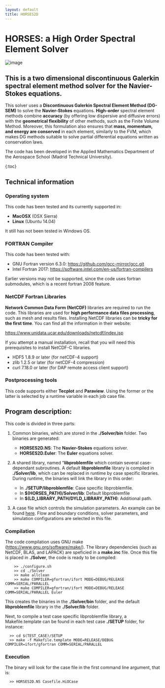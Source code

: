 ```yaml
---
layout: default
title: HORSES2D
---
```




# HORSES: a High Order Spectral Element Solver

![image](https://dl.dropboxusercontent.com/s/kj8zqel72zyolgv/Logo1.png?dl=0)


## This is a two dimensional discontinuous Galerkin spectral element method solver for the Navier-Stokes equations. 

This solver uses a **Discontinuous Galerkin Spectral Element Method (DG-SEM)** to solve the **Navier-Stokes** equations. **High-order** spectral element methods combine 
**accuracy** (by offering low dispersive and diffusive errors) with the **geometrical flexibility** of other methods, such as the Finite Volume 
Method. Moreover, this formulation also ensures that **mass, momentum, and energy are conserved** in each element, similarly to the FVM, which
makes DG methods suitable to solve partial differential equations written as conservation laws.

The code has been developed in the Applied Mathematics Department of the Aerospace School (Madrid Technical University). 

{:toc}

## Technical information

### Operating system

This code has been tested and its currently supported in:

  * **MacOSX** (OSX Sierra)
  * **Linux** (Ubuntu 14.04)
  
It still has not been tested in Windows OS.


### FORTRAN Compiler

This code has been tested with:

  * GNU Fortran version 6.3.0: https://github.com/gcc-mirror/gcc.git
  * Intel Fortran 2017: https://software.intel.com/en-us/fortran-compilers

Earlier versions may not be supported, since the code uses fortran submodules, which is a recent fortran 2008 feature.

### NetCDF Fortran Libraries

**Network Common Data Form (NetCDF)** libraries are required to run the code. This libraries are used for **high performance data files processing**, 
such as mesh and results files. Installing NetCDF libraries can be **tricky for the first time**. 
You can find all the information in their website:

https://www.unidata.ucar.edu/downloads/netcdf/index.jsp

If you attempt a manual installation, recall that you will need this prerequisites to install NetCDF-C libraries.

  * HDF5 1.8.9 or later (for netCDF-4 support)
  * zlib 1.2.5 or later (for netCDF-4 compression)
  * curl 7.18.0 or later (for DAP remote access client support)


### Postprocessing tools

This code supports either **Tecplot** and **Paraview**. Using the former or the latter is selected by a runtime variable in each job case file.

## Program description:

This code is divided in three parts:

1. Common binaries, which are stored in the **./Solver/bin** folder. Two binaries are generated:

   * **HORSES2D.NS**: The **Navier-Stokes** equations solver.
   * **HORSES2D.Euler**: The **Euler** equations solver.

2. A shared library, named "**libproblemfile** which contain several case-dependant subroutines. A default **libproblemfile** library is compiled in **./Solver/lib**, which can be replaced in runtime by case specific libraries. During runtime, the binaries will link the library in this order:

   * In  **./SETUP/libproblemfile**: Case specific libproblemfile.
   * In **$(HORSES_PATH)/Solver/lib**: Default libproblemfile
   * In **$(LD_LIBRARY_PATH/DYLD_LIBRARY_PATH)**: Additional path.
  
3. A case file which controls the simulation parameters. An example can be found [here](Utils/CaseFile/DefaultCaseFile.HiOCase). Flow and boundary conditions, solver parameters, and simulation configurations are selected in this file.

### Compilation


The code compilation uses GNU make (https://www.gnu.org/software/make/). The library dependencies (such as NetCDF, BLAS, and LAPACK) are speficied in a **make.inc** file. Once this file is placed in **./Solver**, the code is ready to be compiled:

```
    >> ./configure.sh
    >> cd ./Solver
    >> make allclean
    >> make COMPILER=gfortran/ifort MODE=DEBUG/RELEASE COMM=SERIAL/PARALLEL 
    >> make COMPILER=gfortran/ifort MODE=DEBUG/RELEASE COMM=SERIAL/PARALLEL Euler
```


This creates the binaries in the **./Solver/bin** folder, and the default **libproblemfile** library in the **./Solver/lib** folder.

Next, to compile a test case specific libproblemfile library, a Makefile.template can be found in each test case **./SETUP** folder, for instance:

```
  >> cd $(TEST_CASE)/SETUP
  >> make -f Makefile.template MODE=RELEASE/DEBUG COMPILER=ifort/gfortran COMM=SERIAL/PARALLEL
``` 

### Execution

The binary will look for the case file in the first command line argument, that is:


```
  >> HORSES2D.NS Casefile.HiOCase
```
  
